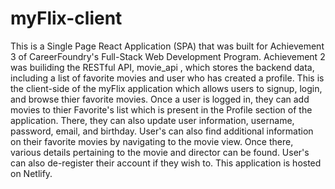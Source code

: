 # myFlix-client

This is a Single Page React Application (SPA) that was built for Achievement 3 of CareerFoundry's Full-Stack Web Development Program. Achievement 2 was builiding the RESTful API, movie_api , which stores the backend data, including a list of favorite movies and user who has created a profile. This is the client-side of the myFlix application which allows users to signup, login, and browse thier favorite movies. Once a user is logged in, they can add movies to thier Favorite's list which is present in the Profile section of the application. There, they can also update user information, username, password, email, and birthday. User's can also find additional information on their favorite movies by navigating to the movie view. Once there, various details pertaining to the movie and director can be found. User's can also de-register their account if they wish to. This application is hosted on Netlify.